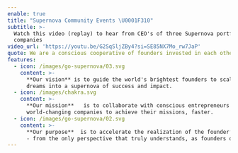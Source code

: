 ```yaml
---
enable: true
title: "Supernova Community Events \U0001F310"
subtitle: >-
  Watch this video (replay) to hear from CEO's of three Supernova portfolio
  companies
video_url: 'https://youtu.be/G2SqSljZBy4?si=SE85NX7Mo_rw7JaP'
quote: We are a conscious cooperative of founders invested in each other’s success
features:
  - icon: /images/go-supernova/03.svg
    content: >-
      **Our vision** is to guide the world's brightest founders to scale their
      dreams into a supernova of success and impact. 
  - icon: /images/chakra.svg
    content: >-
      **Our mission**   is to collaborate with conscious entrepreneurs of
      world-changing companies to achieve their missions, faster.
  - icon: /images/go-supernova/02.svg
    content: >-
      **Our purpose**  is to accelerate the realization of the founder’s vision
      - from the only perspective that truly understands, as founders ourselves.
---
```


